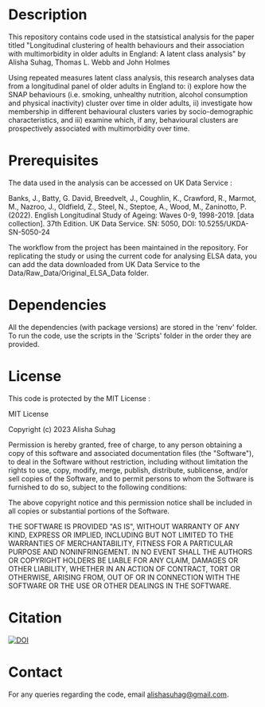# Description

This repository contains code used in the statsistical analysis for the paper titled 
"Longitudinal clustering of health behaviours and their association with multimorbidity in older adults in England: A latent class analysis"
by Alisha Suhag, Thomas L. Webb and John Holmes


Using repeated measures latent class analysis, this research analyses data from a longitudinal panel of older adults in England to: i) explore how the SNAP behaviours (i.e. smoking, unhealthy nutrition, alcohol consumption and physical inactivity) cluster over time in older adults, ii) investigate how membership in different behavioural clusters varies by socio-demographic characteristics, and iii) examine which, if any, behavioural clusters are prospectively associated with multimorbidity over time.  

# Prerequisites

The data used in the analysis can be accessed on UK Data Service :

Banks, J., Batty, G. David, Breedvelt, J., Coughlin, K., Crawford, R., Marmot, M., Nazroo, J., Oldfield, Z.,
Steel, N., Steptoe, A., Wood, M., Zaninotto, P. (2022). English Longitudinal Study of Ageing: Waves 0-9, 1998-2019.
[data collection]. 37th Edition. UK Data Service. SN: 5050, DOI: 10.5255/UKDA-SN-5050-24

The workflow from the project has been maintained in the repository. For replicating the study or using the current code for analysing ELSA data, 
you can add the data downloaded from UK Data Service to the Data/Raw_Data/Original_ELSA_Data folder. 

# Dependencies

All the dependencies (with package versions) are stored in the 'renv' folder. To run the code, use the scripts in the 'Scripts' folder in the order they are provided.

# License

This code is protected by the MIT License :

MIT License

Copyright (c) 2023 Alisha Suhag

Permission is hereby granted, free of charge, to any person obtaining a copy
of this software and associated documentation files (the "Software"), to deal
in the Software without restriction, including without limitation the rights
to use, copy, modify, merge, publish, distribute, sublicense, and/or sell
copies of the Software, and to permit persons to whom the Software is
furnished to do so, subject to the following conditions:

The above copyright notice and this permission notice shall be included in all
copies or substantial portions of the Software.

THE SOFTWARE IS PROVIDED "AS IS", WITHOUT WARRANTY OF ANY KIND, EXPRESS OR
IMPLIED, INCLUDING BUT NOT LIMITED TO THE WARRANTIES OF MERCHANTABILITY,
FITNESS FOR A PARTICULAR PURPOSE AND NONINFRINGEMENT. IN NO EVENT SHALL THE
AUTHORS OR COPYRIGHT HOLDERS BE LIABLE FOR ANY CLAIM, DAMAGES OR OTHER
LIABILITY, WHETHER IN AN ACTION OF CONTRACT, TORT OR OTHERWISE, ARISING FROM,
OUT OF OR IN CONNECTION WITH THE SOFTWARE OR THE USE OR OTHER DEALINGS IN THE
SOFTWARE.

# Citation

[![DOI](https://zenodo.org/badge/589046529.svg)](https://zenodo.org/badge/latestdoi/589046529)


# Contact

For any queries regarding the code, email alishasuhag@gmail.com.

